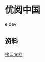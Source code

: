# 优阅中国
e dev 



## 资料
[接口文档](http://118.178.128.63:8030/projects/yyzg/wiki/%E6%8E%A5%E5%8F%A3%E6%96%87%E6%A1%A3)
